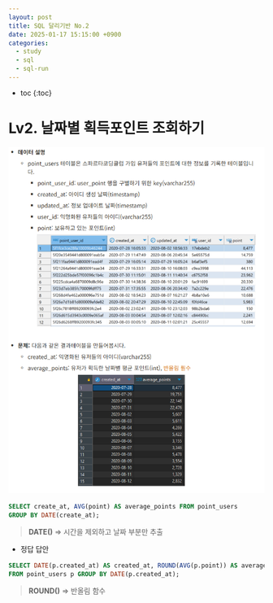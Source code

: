 ```yaml
---
layout: post
title: SQL 달리기반 No.2
date: 2025-01-17 15:15:00 +0900
categories: 
  - study
  - sql
  - sql-run
---
```


* toc
{:toc}

# Lv2. 날짜별 획득포인트 조회하기

![run2-1](/assets/img/blog/sql-run/run2-1.png)

```sql
SELECT create_at, AVG(point) AS average_points FROM point_users  
GROUP BY DATE(create_at);
```
> **DATE()** => 시간을 제외하고 날짜 부분만 추출

- 정답 답안

```sql
SELECT DATE(p.created_at) AS created_at, ROUND(AVG(p.point)) AS average_points  
FROM point_users p GROUP BY DATE(p.created_at);
```
> **ROUND()** => 반올림 함수